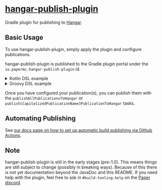 # [hangar-publish-plugin](https://plugins.gradle.org/plugin/io.papermc.hangar-publish-plugin)

Gradle plugin for publishing to [Hangar](https://hangar.papermc.io/).

## Basic Usage

To use hangar-publish-plugin, simply apply the plugin and configure publications.

hangar-publish-plugin is published to the Gradle plugin portal under the `io.papermc.hangar-publish-plugin` id.

<details>
<summary>Kotlin DSL example</summary>

```kotlin
import io.papermc.hangarpublishplugin.model.Platforms

plugins {
    id("io.papermc.hangar-publish-plugin") version "VERSION"
}

hangarPublish {
    publications.register("plugin") {
        version.set(project.version as String) // use project version as publication version
        project("hangar-project")
        channel.set("Release")
        changelog.set("Removed Herobrine") // optional

        // your api key.
        // defaults to the `io.papermc.hangar-publish-plugin.[publicationName].api-key` or `io.papermc.hangar-publish-plugin.default-api-key` Gradle properties
        apiKey.set("api key")
        
        // register platforms
        platforms {
            register(Platforms.PAPER) {
                jar.set(tasks.jar.flatMap { it.archiveFile })
                platformVersions.set(listOf("1.19.3"))
                dependencies {
                    hangar("TestProject") {
                        required.set(false)
                    }
                }
            }
        }
    }
}
```
</details>

<details>
<summary>Groovy DSL example</summary>

```groovy
import io.papermc.hangarpublishplugin.model.Platforms

plugins {
    id "io.papermc.hangar-publish-plugin" version "VERSION"
}

hangarPublish {
    publications.register("plugin") {
        version.set(project.version as String) // use project version as publication version
        project("hangar-project")
        channel.set("Release")
        changelog.set("Removed Herobrine") // optional

        // your api key.
        // defaults to the `io.papermc.hangar-publish-plugin.[publicationName].api-key` or `io.papermc.hangar-publish-plugin.default-api-key` Gradle properties
        apiKey.set("api key")
        
        // register platforms
        platforms {
            register(Platforms.PAPER) {
                jar.set(tasks.jar.archiveFile)
                platformVersions.set(["1.19.3"])

                // Groovy resolves `dependencies` on Project instead of on PlatformDetails, so we can't use the block DSL like in Kotlin.
                dependencies.hangar("TestProject") {
                    required.set(false)
                }
            }
        }
    }
}
```
</details>

Once you have configured your publication(s), you can publish them with the `publishAllPublicationsToHangar` or `publish[CapitalizedPublicationName]PublicationToHangar` tasks.

## Automating Publishing
See [our docs page on how to set up automatic build publishing via Github Actions](https://docs.papermc.io/misc/hangar-publishing).

## Note
hangar-publish-plugin is still in the early stages (pre-1.0). This means things are still subject to change (possibly in breaking ways). Because of this there is not yet documentation beyond the JavaDoc and this README. If you need help with the plugin, feel free to ask in `#build-tooling-help` on the [Paper discord](https://discord.gg/papermc).
